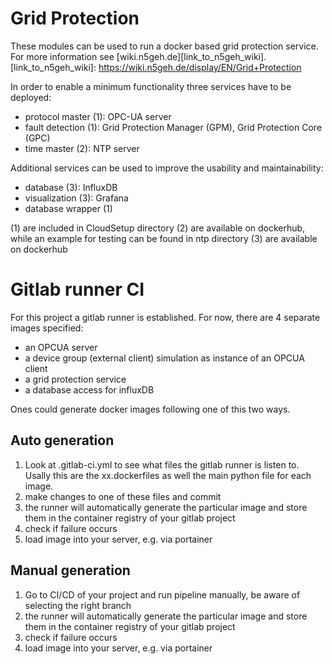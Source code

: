 Grid Protection
=========================

These modules can be used to run a docker based grid protection service. For more information see [wiki.n5geh.de][link_to_n5geh_wiki].
[link_to_n5geh_wiki]: https://wiki.n5geh.de/display/EN/Grid+Protection

In order to enable a minimum functionality three services have to be deployed:

* protocol master (1): OPC-UA server
* fault detection (1): Grid Protection Manager (GPM), Grid Protection Core (GPC)
* time master (2): NTP server

Additional services can be used to improve the usability and maintainability:

* database (3): InfluxDB
* visualization (3): Grafana
* database wrapper (1)

(1) are included in CloudSetup directory
(2) are available on dockerhub, while an example for testing can be found in ntp directory
(3) are available on dockerhub

# Gitlab runner CI
For this project a gitlab runner is established. For now, there are 4 separate images specified:
- an OPCUA server
- a device group (external client) simulation as instance of an OPCUA client
- a grid protection service
- a database access for influxDB

Ones could generate docker images following one of this two ways.

## Auto generation
1. Look at .gitlab-ci.yml to see what files the gitlab runner is listen to. Usally this are the xx.dockerfiles as well the main python file for each image.
2. make changes to one of these files and commit
3. the runner will automatically generate the particular image and store them in the container registry of your gitlab project
4. check if failure occurs
5. load image into your server, e.g. via portainer 

## Manual generation
1. Go to CI/CD of your project and run pipeline manually, be aware of selecting the right branch
2. the runner will automatically generate the particular image and store them in the container registry of your gitlab project
3. check if failure occurs
4. load image into your server, e.g. via portainer


